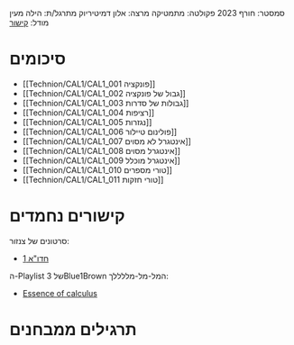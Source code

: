 סמסטר: חורף 2023
פקולטה: מתמטיקה
מרצה: אלון דמיטיריוק
מתרגל/ת: הילה מעין
מודל: [קישור](https://moodle2223.technion.ac.il/course/view.php?id=420)

# סיכומים
- [[Technion/CAL1/CAL1_001 פונקציה]]
- [[Technion/CAL1/CAL1_002 גבול של פונקציה]]
- [[Technion/CAL1/CAL1_003 גבולות של סדרות]]
- [[Technion/CAL1/CAL1_004 רציפות]]
- [[Technion/CAL1/CAL1_005 נגזרות]]
- [[Technion/CAL1/CAL1_006 פולינום טיילור]]
- [[Technion/CAL1/CAL1_007 אינטגרל לא מסוים]]
- [[Technion/CAL1/CAL1_008 אינטגרל מסוים]]
- [[Technion/CAL1/CAL1_009 אינטגרל מוכלל]]
- [[Technion/CAL1/CAL1_010 טורי מספרים]]
- [[Technion/CAL1/CAL1_011 טורי חזקות]]

# קישורים נחמדים

סרטונים של צנזור:
- [חדו"א 1](https://youtube.com/playlist?list=PL_UuaqZLiGeSWE57FPod7eCu2veCdZtSK)

ה-Playlist של 3Blue1Brown המל-מל-מללללך:
- [Essence of calculus](https://www.youtube.com/playlist?list=PLZHQObOWTQDMsr9K-rj53DwVRMYO3t5Yr)

# תרגילים ממבחנים
